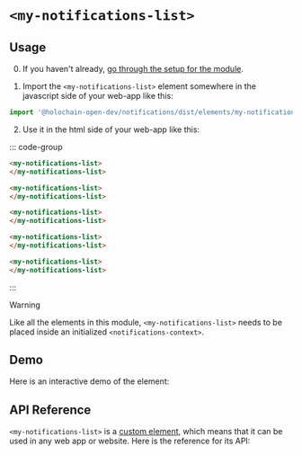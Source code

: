 # `<my-notifications-list>`

## Usage

0. If you haven't already, [go through the setup for the module](/setup).

1. Import the `<my-notifications-list>` element somewhere in the javascript side of your web-app like this:

```js
import '@holochain-open-dev/notifications/dist/elements/my-notifications-list.js'
```

2. Use it in the html side of your web-app like this:


::: code-group
```html [Lit]
<my-notifications-list>
</my-notifications-list>
```

```html [React]
<my-notifications-list>
</my-notifications-list>
```

```html [Angular]
<my-notifications-list>
</my-notifications-list>
```

```html [Vue]
<my-notifications-list>
</my-notifications-list>
```

```html [Svelte]
<my-notifications-list>
</my-notifications-list>
```
:::

> [!WARNING]
> Like all the elements in this module, `<my-notifications-list>` needs to be placed inside an initialized `<notifications-context>`.

## Demo

Here is an interactive demo of the element:

<element-demo>
</element-demo>

<script setup>
import { onMounted } from "vue";
import { ProfilesClient, ProfilesStore } from '@holochain-open-dev/profiles';
import { demoProfiles, ProfilesZomeMock } from '@holochain-open-dev/profiles/dist/mocks.js';
import { decodeHashFromBase64 } from '@holochain/client';
import { render, html } from "lit";

import { NotificationsZomeMock, sampleNotification } from "../../ui/src/mocks.ts";
import { NotificationsStore } from "../../ui/src/notifications-store.ts";
import { NotificationsClient } from "../../ui/src/notifications-client.ts";

onMounted(async () => {
  // Elements need to be imported on the client side, not the SSR side
  // Reference: https://vitepress.dev/guide/ssr-compat#importing-in-mounted-hook
  await import('@api-viewer/docs/lib/api-docs.js');
  await import('@api-viewer/demo/lib/api-demo.js');
  await import('@holochain-open-dev/profiles/dist/elements/profiles-context.js');
  if (!customElements.get('notifications-context')) await import('../../ui/src/elements/notifications-context.ts');
  if (!customElements.get('my-notifications-list')) await import('../../ui/src/elements/my-notifications-list.ts');

  const profiles = await demoProfiles();

  const profilesMock = new ProfilesZomeMock(
    profiles,
    Array.from(profiles.keys())[0]
  );
  const profilesStore = new ProfilesStore(new ProfilesClient(profilesMock, "notifications_test"));

  const mock = new NotificationsZomeMock();
  const client = new NotificationsClient(mock, "notifications_test");

  const notification = await sampleNotification(client);

  const record = await mock.create_notification(notification);

  const store = new NotificationsStore(client);
  
  render(html`
    <profiles-context .store=${profilesStore}>
      <notifications-context .store=${store}>
        <api-demo src="custom-elements.json" only="my-notifications-list" exclude-knobs="store">
        </api-demo>
      </notifications-context>
    </profiles-context>
  `, document.querySelector('element-demo'))
  })


</script>

## API Reference

`<my-notifications-list>` is a [custom element](https://web.dev/articles/custom-elements-v1), which means that it can be used in any web app or website. Here is the reference for its API:

<api-docs src="custom-elements.json" only="my-notifications-list">
</api-docs>
